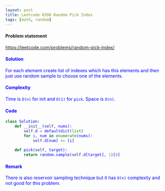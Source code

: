 ```yaml
---
layout: post
title: Leetcode 0398 Random Pick Index
tags: [math, random]
---
```


#### Problem statement

<a href="https://leetcode.com/problems/random-pick-index/"> <font color = blue>https://leetcode.com/problems/random-pick-index/

#### Solution
For each element create list of indexes which has this elements and then just use random sample to choose one of the elements.

#### Complexity
Time is `O(n)` for init and `O(1)` for `pick`. Space is `O(n)`.

#### Code
```python
class Solution:
    def __init__(self, nums):
        self.d = defaultdict(list)
        for i, num in enumerate(nums):
            self.d[num] += [i]
        
    def pick(self, target):
        return random.sample(self.d[target], 1)[0]
```

#### Remark
There is also reservoir sampling technique but it has `O(n)` complexity and not good for this problem.

